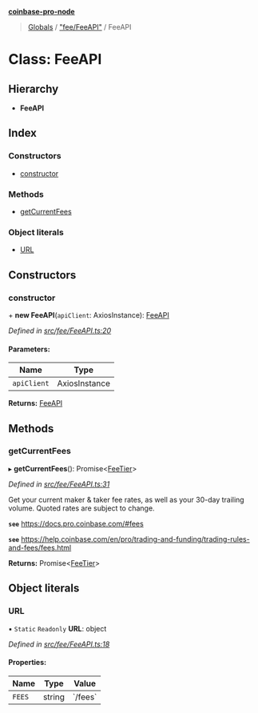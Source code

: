 **[coinbase-pro-node](../README.md)**

> [Globals](../globals.md) / ["fee/FeeAPI"](../modules/_fee_feeapi_.md) / FeeAPI

# Class: FeeAPI

## Hierarchy

- **FeeAPI**

## Index

### Constructors

- [constructor](_fee_feeapi_.feeapi.md#constructor)

### Methods

- [getCurrentFees](_fee_feeapi_.feeapi.md#getcurrentfees)

### Object literals

- [URL](_fee_feeapi_.feeapi.md#url)

## Constructors

### constructor

\+ **new FeeAPI**(`apiClient`: AxiosInstance): [FeeAPI](_fee_feeapi_.feeapi.md)

_Defined in [src/fee/FeeAPI.ts:20](https://github.com/bennycode/coinbase-pro-node/blob/06bdaca/src/fee/FeeAPI.ts#L20)_

#### Parameters:

| Name        | Type          |
| ----------- | ------------- |
| `apiClient` | AxiosInstance |

**Returns:** [FeeAPI](_fee_feeapi_.feeapi.md)

## Methods

### getCurrentFees

▸ **getCurrentFees**(): Promise\<[FeeTier](../interfaces/_fee_feeapi_.feetier.md)>

_Defined in [src/fee/FeeAPI.ts:31](https://github.com/bennycode/coinbase-pro-node/blob/06bdaca/src/fee/FeeAPI.ts#L31)_

Get your current maker & taker fee rates, as well as your 30-day trailing volume. Quoted rates are subject to change.

**`see`** https://docs.pro.coinbase.com/#fees

**`see`** https://help.coinbase.com/en/pro/trading-and-funding/trading-rules-and-fees/fees.html

**Returns:** Promise\<[FeeTier](../interfaces/_fee_feeapi_.feetier.md)>

## Object literals

### URL

▪ `Static` `Readonly` **URL**: object

_Defined in [src/fee/FeeAPI.ts:18](https://github.com/bennycode/coinbase-pro-node/blob/06bdaca/src/fee/FeeAPI.ts#L18)_

#### Properties:

| Name   | Type   | Value     |
| ------ | ------ | --------- |
| `FEES` | string | \`/fees\` |
